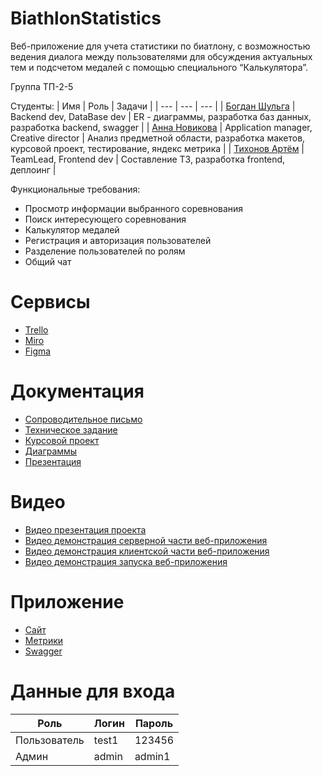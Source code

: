 # BiathlonStatistics
Веб-приложение для учета статистики по биатлону, с возможностью ведения диалога между пользователями для обсуждения актуальных тем и подсчетом медалей с помощью специального “Калькулятора”.

Группа ТП-2-5

Студенты:
|  Имя | Роль | Задачи |
| --- | --- | --- |
| [Богдан Шульга](https://github.com/AbodeOfTheSmokyCat) | Backend dev, DataBase dev | ER - диаграммы, разработка баз данных, разработка backend, swagger |
| [Анна Новикова](https://github.com/annanovikova614) | Application manager, Creative director | Анализ предметной области, разработка макетов, курсовой проект, тестирование, яндекс метрика |
| [Тихонов Артём](https://github.com/Artrtrt) | TeamLead, Frontend dev | Составление ТЗ, разработка frontend, деплоинг |

Функциональные требования:
* Просмотр информации выбранного соревнования
* Поиск интересующего соревнования
* Калькулятор медалей
* Регистрация и авторизация пользователей
* Разделение пользователей по ролям
* Общий чат

# Сервисы
* [Trello](https://clck.ru/33i9t7)
* [Miro](https://miro.com/app/board/uXjVPiTXVPE=/)
* [Figma](https://www.figma.com/file/h0HEN7Bf07phGvdKblxWio/Статистика-по-биатлону?node-id=31-986&t=ZxNAyBHevlHBJtJg-0)

# Документация
* [Сопроводительное письмо](https://github.com/Artrtrt/BiathlonStatistics/blob/main/docs/Сопроводительное%20письмо.pdf)
* [Техническое задание](https://github.com/Artrtrt/BiathlonStatistics/blob/main/docs/ТЗ.pdf)
* [Курсовой проект](https://github.com/Artrtrt/BiathlonStatistics/blob/develop/docs/Курсовой%20проект.pdf)
* [Диаграммы](https://github.com/Artrtrt/BiathlonStatistics/blob/main/docs/UML)
* [Презентация](https://github.com/Artrtrt/BiathlonStatistics/blob/develop/docs/Презентация.pdf)

# Видео
* [Видео презентация проекта](https://www.youtube.com/watch?v=zVyVnHt6Hkk)
* [Видео демонстрация серверной части веб-приложения](https://www.youtube.com/watch?v=NiEsFKyEIm0)
* [Видео демонстрация клиентской части веб-приложения](https://www.youtube.com/watch?v=VLCYCqn87Zs)
* [Видео демонстрация запуска веб-приложения](https://www.youtube.com/watch?v=MuRNLYpfQaI)

# Приложение
* [Сайт](http://ci99128.tw1.ru/)
* [Метрики](https://metrika.yandex.ru/dashboard?period=today&id=93817424)
* [Swagger](http://ci99128-django-pqnme.tw1.ru/swagger/)

# Данные для входа
|  Роль | Логин | Пароль |
| --- | --- | --- |
| Пользователь | test1 | 123456 |
| Админ | admin | admin1 | 